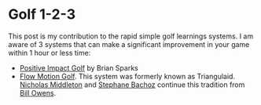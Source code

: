 # Golf 1-2-3

This post is my contribution to the rapid simple golf learnings systems. I am aware of 3 systems that can make a significant 
improvement in your game within 1 hour or less time:
* [Positive Impact Golf](https://www.youtube.com/watch?v=eURbeXGkeCU) by Brian Sparks
* [Flow Motion Golf](https://www.youtube.com/watch?v=IDXc826P1J4). This system was formerly known as Triangulaid. [Nicholas Middleton](https://www.youtube.com/watch?v=BmxONfdzImc&t=228s) and [Stephane Bachoz](https://www.youtube.com/watch?v=xN_7ji8Dbrk) continue this tradition from [Bill Owens](https://www.youtube.com/watch?v=pUegLD70yWg).
